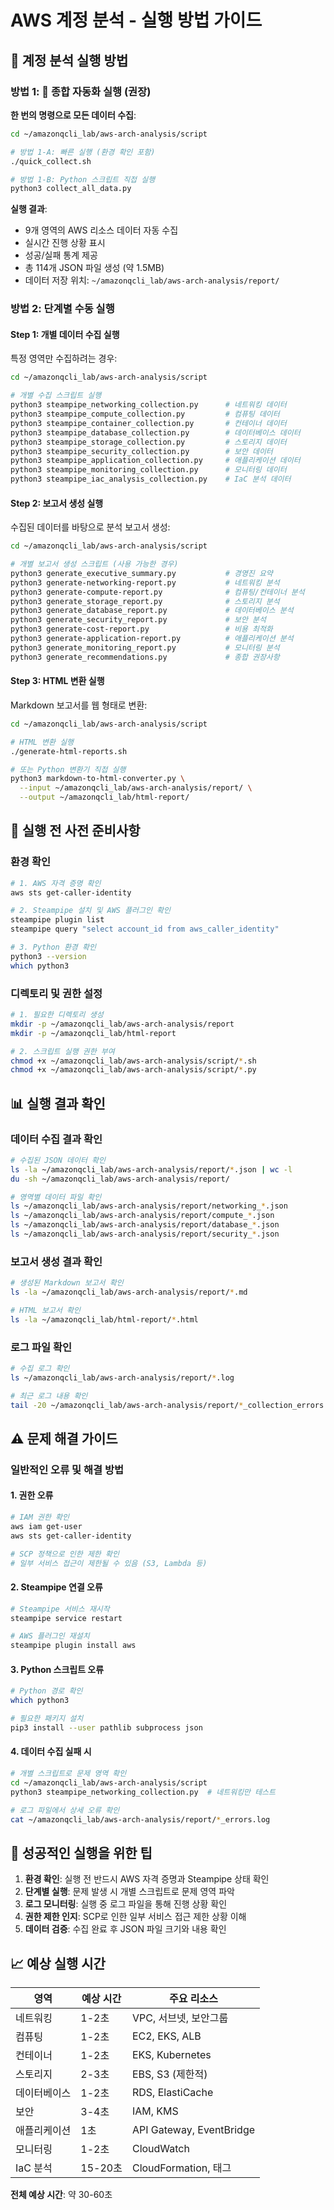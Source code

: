 # AWS 계정 분석 - 실행 방법 가이드

## 🔧 계정 분석 실행 방법

### 방법 1: 🚀 종합 자동화 실행 (권장)

**한 번의 명령으로 모든 데이터 수집**:

```bash
cd ~/amazonqcli_lab/aws-arch-analysis/script

# 방법 1-A: 빠른 실행 (환경 확인 포함)
./quick_collect.sh

# 방법 1-B: Python 스크립트 직접 실행
python3 collect_all_data.py
```

**실행 결과**:
- 9개 영역의 AWS 리소스 데이터 자동 수집
- 실시간 진행 상황 표시
- 성공/실패 통계 제공
- 총 114개 JSON 파일 생성 (약 1.5MB)
- 데이터 저장 위치: `~/amazonqcli_lab/aws-arch-analysis/report/`

### 방법 2: 단계별 수동 실행

#### Step 1: 개별 데이터 수집 실행
특정 영역만 수집하려는 경우:

```bash
cd ~/amazonqcli_lab/aws-arch-analysis/script

# 개별 수집 스크립트 실행
python3 steampipe_networking_collection.py      # 네트워킹 데이터
python3 steampipe_compute_collection.py         # 컴퓨팅 데이터
python3 steampipe_container_collection.py       # 컨테이너 데이터
python3 steampipe_database_collection.py        # 데이터베이스 데이터
python3 steampipe_storage_collection.py         # 스토리지 데이터
python3 steampipe_security_collection.py        # 보안 데이터
python3 steampipe_application_collection.py     # 애플리케이션 데이터
python3 steampipe_monitoring_collection.py      # 모니터링 데이터
python3 steampipe_iac_analysis_collection.py    # IaC 분석 데이터
```

#### Step 2: 보고서 생성 실행
수집된 데이터를 바탕으로 분석 보고서 생성:

```bash
cd ~/amazonqcli_lab/aws-arch-analysis/script

# 개별 보고서 생성 스크립트 (사용 가능한 경우)
python3 generate_executive_summary.py           # 경영진 요약
python3 generate-networking-report.py           # 네트워킹 분석
python3 generate-compute-report.py              # 컴퓨팅/컨테이너 분석 
python3 generate_storage_report.py              # 스토리지 분석
python3 generate_database_report.py             # 데이터베이스 분석
python3 generate_security_report.py             # 보안 분석
python3 generate-cost-report.py                 # 비용 최적화 
python3 generate-application-report.py          # 애플리케이션 분석
python3 generate_monitoring_report.py           # 모니터링 분석
python3 generate_recommendations.py             # 종합 권장사항
```

#### Step 3: HTML 변환 실행
Markdown 보고서를 웹 형태로 변환:

```bash
cd ~/amazonqcli_lab/aws-arch-analysis/script

# HTML 변환 실행
./generate-html-reports.sh

# 또는 Python 변환기 직접 실행
python3 markdown-to-html-converter.py \
  --input ~/amazonqcli_lab/aws-arch-analysis/report/ \
  --output ~/amazonqcli_lab/html-report/
```


## 🔧 실행 전 사전 준비사항

### 환경 확인
```bash
# 1. AWS 자격 증명 확인
aws sts get-caller-identity

# 2. Steampipe 설치 및 AWS 플러그인 확인
steampipe plugin list
steampipe query "select account_id from aws_caller_identity"

# 3. Python 환경 확인
python3 --version
which python3
```

### 디렉토리 및 권한 설정
```bash
# 1. 필요한 디렉토리 생성
mkdir -p ~/amazonqcli_lab/aws-arch-analysis/report
mkdir -p ~/amazonqcli_lab/html-report

# 2. 스크립트 실행 권한 부여
chmod +x ~/amazonqcli_lab/aws-arch-analysis/script/*.sh
chmod +x ~/amazonqcli_lab/aws-arch-analysis/script/*.py
```

## 📊 실행 결과 확인

### 데이터 수집 결과 확인
```bash
# 수집된 JSON 데이터 확인
ls -la ~/amazonqcli_lab/aws-arch-analysis/report/*.json | wc -l
du -sh ~/amazonqcli_lab/aws-arch-analysis/report/

# 영역별 데이터 파일 확인
ls ~/amazonqcli_lab/aws-arch-analysis/report/networking_*.json
ls ~/amazonqcli_lab/aws-arch-analysis/report/compute_*.json
ls ~/amazonqcli_lab/aws-arch-analysis/report/database_*.json
ls ~/amazonqcli_lab/aws-arch-analysis/report/security_*.json
```

### 보고서 생성 결과 확인
```bash
# 생성된 Markdown 보고서 확인
ls -la ~/amazonqcli_lab/aws-arch-analysis/report/*.md

# HTML 보고서 확인
ls -la ~/amazonqcli_lab/html-report/*.html
```

### 로그 파일 확인
```bash
# 수집 로그 확인
ls ~/amazonqcli_lab/aws-arch-analysis/report/*.log

# 최근 로그 내용 확인
tail -20 ~/amazonqcli_lab/aws-arch-analysis/report/*_collection_errors.log
```

## ⚠️ 문제 해결 가이드

### 일반적인 오류 및 해결 방법

#### 1. 권한 오류
```bash
# IAM 권한 확인
aws iam get-user
aws sts get-caller-identity

# SCP 정책으로 인한 제한 확인
# 일부 서비스 접근이 제한될 수 있음 (S3, Lambda 등)
```

#### 2. Steampipe 연결 오류
```bash
# Steampipe 서비스 재시작
steampipe service restart

# AWS 플러그인 재설치
steampipe plugin install aws
```

#### 3. Python 스크립트 오류
```bash
# Python 경로 확인
which python3

# 필요한 패키지 설치
pip3 install --user pathlib subprocess json
```

#### 4. 데이터 수집 실패 시
```bash
# 개별 스크립트로 문제 영역 확인
cd ~/amazonqcli_lab/aws-arch-analysis/script
python3 steampipe_networking_collection.py  # 네트워킹만 테스트

# 로그 파일에서 상세 오류 확인
cat ~/amazonqcli_lab/aws-arch-analysis/report/*_errors.log
```

## 🎯 성공적인 실행을 위한 팁

1. **환경 확인**: 실행 전 반드시 AWS 자격 증명과 Steampipe 상태 확인
2. **단계별 실행**: 문제 발생 시 개별 스크립트로 문제 영역 파악
3. **로그 모니터링**: 실행 중 로그 파일을 통해 진행 상황 확인
4. **권한 제한 인지**: SCP로 인한 일부 서비스 접근 제한 상황 이해
5. **데이터 검증**: 수집 완료 후 JSON 파일 크기와 내용 확인

## 📈 예상 실행 시간

| 영역 | 예상 시간 | 주요 리소스 |
|------|-----------|-------------|
| 네트워킹 | 1-2초 | VPC, 서브넷, 보안그룹 |
| 컴퓨팅 | 1-2초 | EC2, EKS, ALB |
| 컨테이너 | 1-2초 | EKS, Kubernetes |
| 스토리지 | 2-3초 | EBS, S3 (제한적) |
| 데이터베이스 | 1-2초 | RDS, ElastiCache |
| 보안 | 3-4초 | IAM, KMS |
| 애플리케이션 | 1초 | API Gateway, EventBridge |
| 모니터링 | 1-2초 | CloudWatch |
| IaC 분석 | 15-20초 | CloudFormation, 태그 |

**전체 예상 시간**: 약 30-60초
